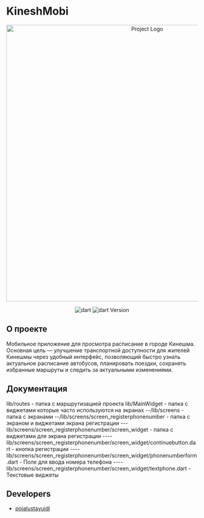 # KineshMobi



<p align="center">
      <img src="https://i.ibb.co/JFMJzxhY/logo1.png" alt= "Project Logo" width="726">
</p>

<p align="center">
   <img src="https://img.shields.io/badge/Dart%20%20-green" alt="dart">
   <img src="https://img.shields.io/badge/version%20-%203.5.4%20(stable)-blue" alt="dart Version">
</p>

## О проекте

Мобильное приложение для просмотра расписание в городе Кинешма.
Основная цель — улучшение транспортной доступности для жителей Кинешмы через удобный интерфейс, позволяющий быстро узнать актуальное расписание автобусов, планировать поездки, сохранять избранные маршруты  и следить за актуальными изменениями.

## Документация
lib/routes - папка с маршрутизацией проекта 
lib/MainWidget - папка с виджетами которые часто используются на экранах
--/lib/screens - папка с экранами
--/lib/screens/screen_registerphonenumber - папка с экраном и виджетами экрана регистрации
---lib/screens/screen_registerphonenumber/screen_widget - папка с виджетами для экрана регистрации 
----lib/screens/screen_registerphonenumber/screen_widget/continuebutton.dart - кнопка регистрации
----lib/screens/screen_registerphonenumber/screen_widget/phonenumberform.dart - Поле для ввода номера телефона
----lib/screens/screen_registerphonenumber/screen_widget/textphone.dart - Текстовые виджеты




## Developers

- [pojalustayuidi](https://github.com/pojalustayuidi)

